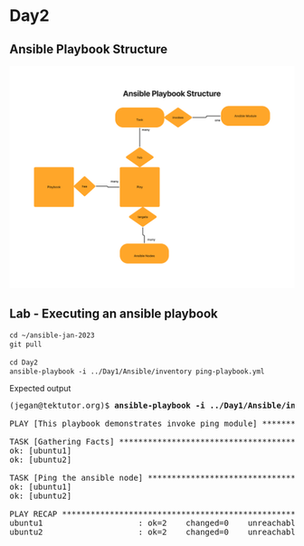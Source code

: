 # Day2

## Ansible Playbook Structure
![Ansible Playbook Structure](AnsiblePlaybookStructure.png)

## Lab - Executing an ansible playbook
```
cd ~/ansible-jan-2023
git pull

cd Day2
ansible-playbook -i ../Day1/Ansible/inventory ping-playbook.yml
```

Expected output
<pre>
(jegan@tektutor.org)$ <b>ansible-playbook -i ../Day1/Ansible/inventory ping-playbook.yml</b>

PLAY [This playbook demonstrates invoke ping module] *************************************************

TASK [Gathering Facts] *******************************************************************************
ok: [ubuntu1]
ok: [ubuntu2]

TASK [Ping the ansible node] *************************************************************************
ok: [ubuntu1]
ok: [ubuntu2]

PLAY RECAP *******************************************************************************************
ubuntu1                    : ok=2    changed=0    unreachable=0    failed=0    skipped=0    rescued=0    ignored=0   
ubuntu2                    : ok=2    changed=0    unreachable=0    failed=0    skipped=0    rescued=0    ignored=0  
</pre>
